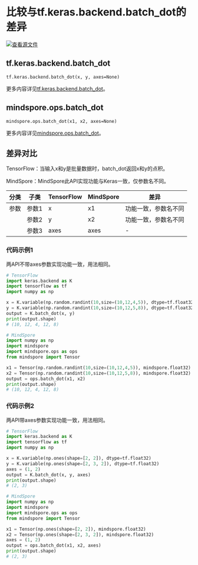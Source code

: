 # 比较与tf.keras.backend.batch_dot的差异

[![查看源文件](https://mindspore-website.obs.cn-north-4.myhuaweicloud.com/website-images/r2.1/resource/_static/logo_source.png)](https://gitee.com/mindspore/docs/blob/r2.1/docs/mindspore/source_zh_cn/note/api_mapping/tensorflow_diff/batch_dot.md)

## tf.keras.backend.batch_dot

```text
tf.keras.backend.batch_dot(x, y, axes=None)
```

更多内容详见[tf.keras.backend.batch_dot](https://keras.io/zh/backend/#batch_dot)。

## mindspore.ops.batch_dot

```text
mindspore.ops.batch_dot(x1, x2, axes=None)
```

更多内容详见[mindspore.ops.batch_dot](https://mindspore.cn/docs/zh-CN/r2.1/api_python/ops/mindspore.ops.batch_dot.html)。

## 差异对比

TensorFlow：当输入x和y是批量数据时，batch_dot返回x和y的点积。

MindSpore：MindSpore此API实现功能与Keras一致，仅参数名不同。

| 分类 | 子类  | TensorFlow | MindSpore | 差异                 |
| ---- | ----- | ---------- | --------- | -------------------- |
| 参数 | 参数1 | x          | x1        | 功能一致，参数名不同 |
|      | 参数2 | y          | x2        | 功能一致，参数名不同 |
|      | 参数3 | axes       | axes      | -             |

### 代码示例1

两API不带axes参数实现功能一致，用法相同。

```python
# TensorFlow
import keras.backend as K
import tensorflow as tf
import numpy as np

x = K.variable(np.random.randint(10,size=(10,12,4,5)), dtype=tf.float32)
y = K.variable(np.random.randint(10,size=(10,12,5,8)), dtype=tf.float32)
output = K.batch_dot(x, y)
print(output.shape)
# (10, 12, 4, 12, 8)

# MindSpore
import numpy as np
import mindspore
import mindspore.ops as ops
from mindspore import Tensor

x1 = Tensor(np.random.randint(10,size=(10,12,4,5)), mindspore.float32)
x2 = Tensor(np.random.randint(10,size=(10,12,5,8)), mindspore.float32)
output = ops.batch_dot(x1, x2)
print(output.shape)
# (10, 12, 4, 12, 8)
```

### 代码示例2

两API带axes参数实现功能一致，用法相同。

```python
# TensorFlow
import keras.backend as K
import tensorflow as tf
import numpy as np

x = K.variable(np.ones(shape=[2, 2]), dtype=tf.float32)
y = K.variable(np.ones(shape=[2, 3, 2]), dtype=tf.float32)
axes = (1, 2)
output = K.batch_dot(x, y, axes)
print(output.shape)
# (2, 3)

# MindSpore
import numpy as np
import mindspore
import mindspore.ops as ops
from mindspore import Tensor

x1 = Tensor(np.ones(shape=[2, 2]), mindspore.float32)
x2 = Tensor(np.ones(shape=[2, 3, 2]), mindspore.float32)
axes = (1, 2)
output = ops.batch_dot(x1, x2, axes)
print(output.shape)
# (2, 3)
```

